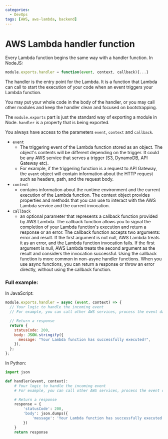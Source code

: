 ```yaml
---
categories:
  - DevOps
tags: [AWS, aws-lambda, backend]
---
```


# AWS Lambda handler function

Every Lambda function begins the same way with a handler function. In NodeJS:

```js
module.exports.handler = function(event, context, callback){...}
```

The handler is the entry point for the Lambda. It is a function that Lambda can call to start the execution of your code when an event triggers your Lambda function.

You may put your whole code in the body of the handler, or you may call other modules and keep the handler clean and focused on bootstrapping.

The `module.exports` part is just the standard way of exporting a module in Node. `handler` is a property that is being exported.

You always have access to the parameters `event`, `context` and `callback`.

- `event`
  - The triggering event of the Lambda function stored as an object. The object's contents will be different depending on the trigger. It could be any AWS service that serves a trigger (S3, DynamoDB, API Gateway etc).
  - For example, if the triggering function is a request to API Gateway, the `event` object will contain information about the HTTP request such as headers, path, and the request body.
- `context`
  - contains information about the runtime environment and the current execution of the Lambda function. The context object provides properties and methods that you can use to interact with the AWS Lambda service and the current invocation.
- `callback`
  - an optional parameter that represents a callback function provided by AWS Lambda. The callback function allows you to signal the completion of your Lambda function's execution and return a response or an error. The callback function accepts two arguments: error and result. If the first argument is not null, AWS Lambda treats it as an error, and the Lambda function invocation fails. If the first argument is null, AWS Lambda treats the second argument as the result and considers the invocation successful. Using the callback function is more common in non-async handler functions. When you use async functions, you can return a response or throw an error directly, without using the callback function.

### Full example:

In JavaScript:

```js
module.exports.handler = async (event, context) => {
  // Your logic to handle the incoming event
  // For example, you can call other AWS services, process the event data, etc.

  // Return a response
  return {
    statusCode: 200,
    body: JSON.stringify({
      message: "Your Lambda function has successfully executed!",
    }),
  };
};
```

In Python:

```py
import json

def handler(event, context):
    # Your logic to handle the incoming event
    # For example, you can call other AWS services, process the event data, etc.

    # Return a response
    response = {
        'statusCode': 200,
        'body': json.dumps({
            'message': 'Your Lambda function has successfully executed!'
        })
    }
    return response
```

